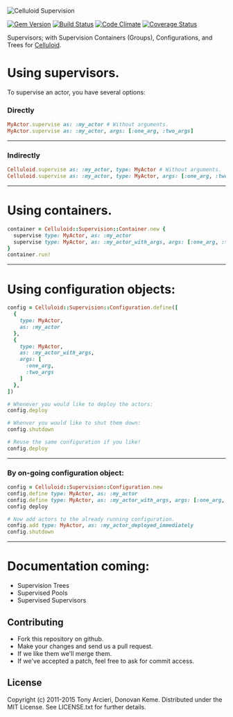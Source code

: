 ![Celluloid Supervision](https://raw.github.com/celluloid/celluloid-logos/master/celluloid-supervision/celluloid-supervision.png)

[![Gem Version](https://badge.fury.io/rb/celluloid-supervision.svg)](http://rubygems.org/gems/celluloid-supervision)
[![Build Status](https://secure.travis-ci.org/celluloid/celluloid-supervision.svg?branch=master)](http://travis-ci.org/celluloid/celluloid-supervision)
[![Code Climate](https://codeclimate.com/github/celluloid/celluloid-supervision.svg)](https://codeclimate.com/github/celluloid/celluloid-supervision)
[![Coverage Status](https://coveralls.io/repos/celluloid/celluloid-supervision/badge.svg?branch=master)](https://coveralls.io/r/celluloid/celluloid-supervision)

Supervisors; with Supervision Containers (Groups), Configurations, and Trees for [Celluloid](https://github.com/celluloid/celluloid).

# Using supervisors.

To supervise an actor, you have several options:

### Directly

```ruby
MyActor.supervise as: :my_actor # Without arguments.
MyActor.supervise as: :my_actor, args: [:one_arg, :two_args]
```
---
### Indirectly

```ruby
Celluloid.supervise as: :my_actor, type: MyActor # Without arguments.
Celluloid.supervise as: :my_actor, type: MyActor, args: [:one_arg, :two_args]
```
---
# Using containers.

```ruby
container = Celluloid::Supervision::Container.new {
  supervise type: MyActor, as: :my_actor
  supervise type: MyActor, as: :my_actor_with_args, args: [:one_arg, :two_args]
}
container.run!
```
---

# Using configuration objects:

```ruby
config = Celluloid::Supervision::Configuration.define([
  {
    type: MyActor,
    as: :my_actor
  },
  {
    type: MyActor,
    as: :my_actor_with_args,
    args: [
      :one_arg,
      :two_args
    ]
  },
])

# Whenever you would like to deploy the actors:
config.deploy

# Whenver you would like to shut them down:
config.shutdown

# Reuse the same configuration if you like!
config.deploy
```
---
### By on-going configuration object:

```ruby
config = Celluloid::Supervision::Configuration.new
config.define type: MyActor, as: :my_actor
config.define type: MyActor, as: :my_actor_with_args, args: [:one_arg, :two_args]
config deploy

# Now add actors to the already running configuration.
config.add type: MyActor, as: :my_actor_deployed_immediately
config.shutdown
```

---

# Documentation coming:

* Supervision Trees
* Supervised Pools
* Supervised Supervisors



## Contributing

* Fork this repository on github.
* Make your changes and send us a pull request.
* If we like them we'll merge them.
* If we've accepted a patch, feel free to ask for commit access.

## License

Copyright (c) 2011-2015 Tony Arcieri, Donovan Keme.
Distributed under the MIT License. See LICENSE.txt for further details.